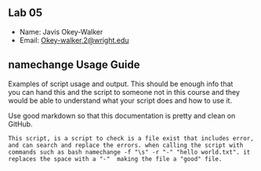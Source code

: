 ## Lab 05

- Name: Javis Okey-Walker
- Email: Okey-walker.2@wright.edu

## namechange Usage Guide

Examples of script usage and output. This should be enough info that  
you can hand this and the script to someone not in this course and they  
would be able to understand what your script does and how to use it.

Use good markdown so that this documentation is pretty and clean on GitHub.

` This script, is a script to check is a file exist that includes error, and can search and replace the errors.
when calling the script with commands such as bash namechange -f "\s" -r "-" "hello world.txt". it replaces the space with a "-" 
making the file a "good" file. `


